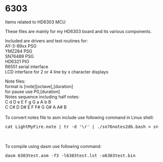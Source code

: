 # 6303
Items related to HD6303 MCU

These files are mainly for my HD6303 board and its various components.

Included are drivers and test routines for:<br>
AY-3-89xx PSG<br>
YMZ284 PSG<br>
SN76489 PSG<br>
HD6321 PIO<br>
R6551 serial interface<br>
LCD interface for 2 or 4 line by x character displays<br>

Note files:<br>
format is [note][octave],[duration]<br>
for pause use P0,[duration]<br>
Notes sequence including half notes:<br>
C   d   D   e   E   F   g   G   a   A   b   B<br>
C  C#   D  D#   E   F  F#   G  G#   A  A#   B<br>
<br>
To convert notes file to asm include use following command in Linux shell:<br>
<pre>cat LightMyFire.note | tr -d '\r' | ./sn76notes2db.bash > sn76light.asm</pre><br>
<br>
To compile using dasm use following command:<br>
<pre>dasm 6303test.asm -f3 -l6303test.lst -o6303test.bin</pre><br>

